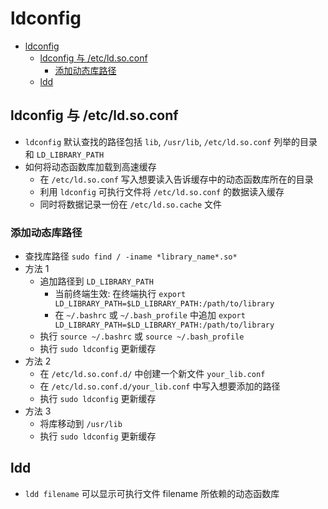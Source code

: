 # ldconfig

- [ldconfig](#ldconfig)
  - [ldconfig 与 /etc/ld.so.conf](#ldconfig-%E4%B8%8E-etcldsoconf)
    - [添加动态库路径](#%E6%B7%BB%E5%8A%A0%E5%8A%A8%E6%80%81%E5%BA%93%E8%B7%AF%E5%BE%84)
  - [ldd](#ldd)

## ldconfig 与 /etc/ld.so.conf

- `ldconfig` 默认查找的路径包括 `lib`, `/usr/lib`, `/etc/ld.so.conf` 列举的目录和 `LD_LIBRARY_PATH`
- 如何将动态函数库加载到高速缓存
  - 在 `/etc/ld.so.conf` 写入想要读入告诉缓存中的动态函数库所在的目录
  - 利用 `ldconfig` 可执行文件将 `/etc/ld.so.conf` 的数据读入缓存
  - 同时将数据记录一份在 `/etc/ld.so.cache` 文件

### 添加动态库路径

- 查找库路径 `sudo find / -iname *library_name*.so*`
- 方法 1
  - 追加路径到 `LD_LIBRARY_PATH`
    - 当前终端生效: 在终端执行 `export LD_LIBRARY_PATH=$LD_LIBRARY_PATH:/path/to/library`
    - 在 `~/.bashrc` 或 `~/.bash_profile` 中追加 `export LD_LIBRARY_PATH=$LD_LIBRARY_PATH:/path/to/library`
  - 执行 `source ~/.bashrc` 或 `source ~/.bash_profile`
  - 执行 `sudo ldconfig` 更新缓存
- 方法 2
  - 在 `/etc/ld.so.conf.d/` 中创建一个新文件 `your_lib.conf`
  - 在 `/etc/ld.so.conf.d/your_lib.conf` 中写入想要添加的路径
  - 执行 `sudo ldconfig` 更新缓存
- 方法 3
  - 将库移动到 `/usr/lib`
  - 执行 `sudo ldconfig` 更新缓存

## ldd

- `ldd filename` 可以显示可执行文件 filename 所依赖的动态函数库

